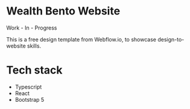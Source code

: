 # Wealth Bento Website

Work - In - Progress

This is a free design template from Webflow.io, to showcase design-to-website skills.

# Tech stack

- Typescript
- React
- Bootstrap 5

